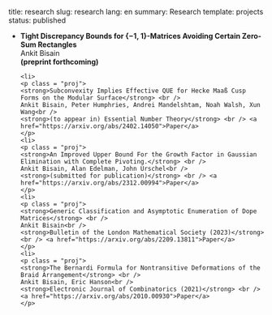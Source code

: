 title: research
slug: research
lang: en
summary: Research
template: projects 
status: published

<ul>
<li> 
    <p class = "proj">
    <strong>Tight Discrepancy Bounds for {−1, 1}-Matrices Avoiding Certain Zero-Sum Rectangles</strong> <br />
    Ankit Bisain<br />
    <strong>(preprint forthcoming)</strong>
    </p>

    <li> 
    <p class = "proj">
    <strong>Subconvexity Implies Effective QUE for Hecke Maaß Cusp Forms on the Modular Surface</strong> <br />
    Ankit Bisain, Peter Humphries, Andrei Mandelshtam, Noah Walsh, Xun Wang<br />
    <strong>(to appear in) Essential Number Theory</strong> <br /> <a href="https://arxiv.org/abs/2402.14050">Paper</a> 
    </p>
    <li> 
    <p class = "proj">
    <strong>An Improved Upper Bound For the Growth Factor in Gaussian Elimination with Complete Pivoting.</strong> <br />
    Ankit Bisain, Alan Edelman, John Urschel<br />
    <strong>(submitted for publication)</strong> <br /> <a href="https://arxiv.org/abs/2312.00994">Paper</a> 
    </p>
    <li> 
    <p class = "proj">
    <strong>Generic Classification and Asymptotic Enumeration of Dope Matrices</strong> <br />
    Ankit Bisain<br />
    <strong>Bulletin of the London Mathematical Society (2023)</strong> <br /> <a href="https://arxiv.org/abs/2209.13811">Paper</a>
    </p>
    <li> 
    <p class = "proj">
    <strong>The Bernardi Formula for Nontransitive Deformations of the Braid Arrangement</strong> <br />
    Ankit Bisain, Eric Hanson<br />
    <strong>Electronic Journal of Combinatorics (2021)</strong> <br /> <a href="https://arxiv.org/abs/2010.00930">Paper</a> 
    </p>
</ul>
